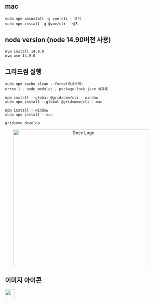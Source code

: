 
## mac
```
sudo npm uninstall -g vue-cli - 제거
sudo npm install -g @vue/cli - 설치
```

## node version (node 14.90버전 사용)
```
nvm install 14.9.0
nvm use 14.9.0
```

## 그리드썸 실행
```
sudo npm cache clean --force(캐시삭제)
errno 1 - node_modules , package-lock.json 삭제후

npm install --global @gridsome/cli - window
sudo npm install --global @gridsome/cli - mac

npm install - window
sudo npm install - mac

gridsome develop
```



<p align="center">
    <img src="https://github.com/mrcrmn/docc/raw/master/static/logo.jpg" alt="Docc Logo" width="450">
</p>

## 이미지 아이콘

<img style="width:32px; height:32px;" src = "https://user-images.githubusercontent.com/59447401/137833005-f4f6b7b0-ac2e-4dc6-a414-3bc132b4919a.png">

